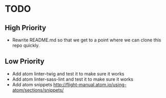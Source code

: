 TODO
====

High Priority
-------------
- Rewrite README.md so that we get to a point where we can clone this repo
quickly.

Low Priority
------------
- Add atom linter-twig and test it to make sure it works
- Add atom linter-sass-lint and test it to make sure it works
- Add atom snippets http://flight-manual.atom.io/using-atom/sections/snippets/
